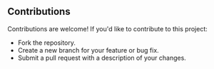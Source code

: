 ## Contributions
Contributions are welcome! If you'd like to contribute to this project:
- Fork the repository.
- Create a new branch for your feature or bug fix.
- Submit a pull request with a description of your changes.
